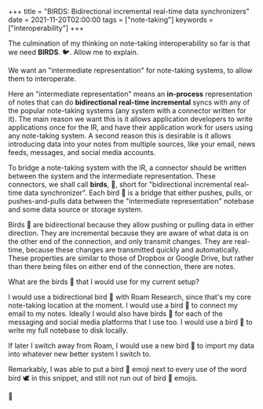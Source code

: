 +++
title = "BIRDS: Bidirectional incremental real-time data synchronizers"
date = 2021-11-20T02:00:00
tags = ["note-taking"]
keywords = ["interoperability"]
+++

The culmination of my thinking on note-taking interoperability so far is that we need **BIRDS**. 🐦. Allow me to explain.

We want an "intermediate representation" for note-taking systems, to allow them to interoperate.

Here an "intermediate representation" means an **in-process** representation of notes that can do **bidirectional real-time incremental** syncs with any of the popular note-taking systems (any system with a connector written for it).
The main reason we want this is it allows application developers to write applications once for the IR, and have their application work for users using any note-taking system.
A second reason this is desirable is it allows introducing data into your notes from multiple sources, like your email, news feeds, messages, and social media accounts.

To bridge a note-taking system with the IR, a connector should be written between the system and the intermediate representation. These connectors, we shall call **birds**, 🦤, short for "bidirectional incremental real-time data synchronizer". Each bird 🐔 is a bridge that either pushes, pulls, or pushes-and-pulls data between the "intermediate representation" notebase and some data source or storage system.

Birds 🦚 are bidirectional because they allow pushing or pulling data in either direction.
They are incremental because they are aware of what data is on the other end of the connection, and only transmit changes.
They are real-time, because these changes are transmitted quickly and automatically.
These properties are similar to those of Dropbox or Google Drive, but rather than there being files on either end of the connection, there are notes.

What are the birds 🦜 that I would use for my current setup?

I would use a bidirectional bird 🦃 with Roam Research, since that's my core note-taking location at the moment.
I would use a bird 🐤 to connect my email to my notes. Ideally I would also have birds 🦉 for each of the messaging and social media platforms that I use too.
I would use a bird 🐧 to write my full notebase to disk locally.

If later I switch away from Roam, I would use a new bird 🐓 to import my data into whatever new better system I switch to.

Remarkably, I was able to put a bird 🦢 emoji next to every use of the word bird 🕊️ in this snippet, and still not run out of bird 🦆 emojis.

🦅